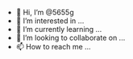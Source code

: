 - 👋 Hi, I’m @5655g
- 👀 I’m interested in ...
- 🌱 I’m currently learning ...
- 💞️ I’m looking to collaborate on ...
- 📫 How to reach me ...

<!---
5655g/5655g is a ✨ special ✨ repository because its `README.md` (this file) appears on your GitHub profile.
You can click the Preview link to take a look at your changes.
--->
